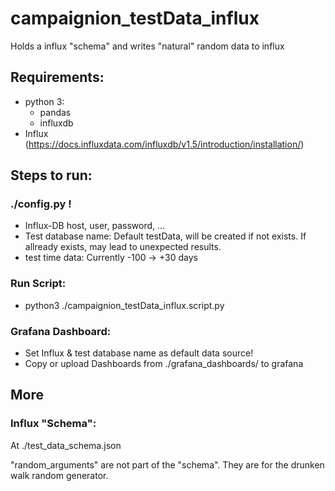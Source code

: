 # campaignion_testData_influx
Holds a influx "schema" and writes "natural" random data to influx

## Requirements:
- python 3:
  - pandas
  - influxdb
- Influx (https://docs.influxdata.com/influxdb/v1.5/introduction/installation/)
## Steps to run:
### ./config.py !
- Influx-DB host, user, password, ...
- Test database name: Default testData, will be created if not exists. If allready exists, may lead to unexpected results.
- test time data: Currently -100 -> +30 days
### Run Script:
- python3 ./campaignion_testData_influx.script.py
### Grafana Dashboard:
- Set Influx & test database name as default data source!
- Copy or upload Dashboards from ./grafana_dashboards/ to grafana
## More
### Influx "Schema":
At ./test_data_schema.json

"random_arguments" are not part of the "schema". They are for the drunken walk random generator.



